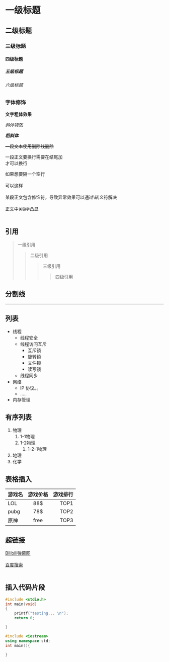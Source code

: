 # 一级标题
## 二级标题
### 三级标题
#### 四级标题
##### 五级标题
###### 六级标题

### 字体修饰

**文字粗体效果**

*斜体特效*

***粗斜体***

~~一段文本使用删除线删除~~

一段正文要换行需要在结尾加<br>
才可以换行<br>

如果想要隔一个空行<br><br>
可以这样<br><br>
某段正文包含修饰符，导致异常效果可以通过\转义符解决<br><br>
正文中`关键字`凸显<br><br>
 
## 引用
> 一级引用
>> 二级引用
>>> 三级引用
>>>> 四级引用

## 分割线

*****

## 列表
* 线程
  * 线程安全
  * 线程访问互斥
    * 互斥锁
    * 旋转锁
    * 文件锁
    * 读写锁
  * 线程同步
* 网络
  * IP 协议。。
  * .....
* 内存管理

## 有序列表

1. 物理
   1. 1-1物理
   2. 1-2物理
      1. 1-2-1物理
2. 地理
3. 化学

## 表格插入
游戏名|游戏价格|游戏排行
---|:-:|---:
LOL|88$|TOP1
pubg|78$|TOP2
原神|free|TOP3


## 超链接

[Bilibili弹幕网](https://www.bilibili.com "点击进入") 
<br><br>
[百度搜索](https://www.baidu.com "点击进入") 
<br><br>

## 插入代码片段
```C
#include <stdio.h>
int main(void)
{
    printf("testing... \n");   
    return 0;

}
```
```cpp
#include <iostream>
using namespace std;
int main(){

}
```
```python
```
```bash
```




